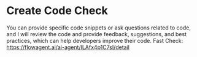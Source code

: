 # Create Code Check
You can provide specific code snippets or ask questions related to code, 
and I will review the code and provide feedback, suggestions, and best practices, which can help developers improve their code.
Fast Check: https://flowagent.ai/ai-agent/ILAfx4p1C7sI/detail
